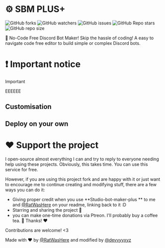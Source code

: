 # ⚙️ SBM PLUS+
![GitHub forks](https://img.shields.io/github/forks/devvyyxyz/Studio-bot-maker-plus)
![GitHub watchers](https://img.shields.io/github/watchers/devvyyxyz/Studio-bot-maker-plus)
![GitHub issues](https://img.shields.io/github/issues-raw/devvyyxyz/Studio-bot-maker-plus)
![GitHub Repo stars](https://img.shields.io/github/stars/devvyyxyz/Studio-bot-maker-plus)
![GitHub repo size](https://img.shields.io/github/repo-size/devvyyxyz/Studio-bot-maker-plus)




🐛 No-Code Free Discord Bot Maker!
Skip the hassle of coding! A easy to navigate code free editor to build simple or complex Discord bots.

# ❗ Important notice
> [!IMPORTANT]
> EEEEEE


## Customisation

## Deploy on your own


# ♥️ Support the project 
I open-source almost everything I can and try to reply to everyone needing help using these projects. Obviously, this takes time. You can use this service for free.

However, if you are using this project fork and are happy with it or just want to encourage me to continue creating and modifying stuff, there are a few ways you can do it:

- Giving proper credit when you use **Studio-bot-maker-plus
** to me and [@RatWasHere](https://github.com/RatWasHere) on your readme, linking back to it :D
- Starring and sharing the project 🚀
- you can make one-time donations via Ptreon. I'll probably buy a coffee tea. 🍵
Thanks! ❤️




Contributions are welcome! <3

Made with ❤️ by [@RatWasHere](https://github.com/RatWasHere) and modified by [@devvyyxyz](https://github.com/devvyyxyz)
